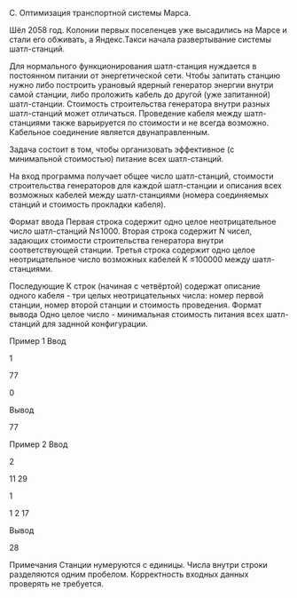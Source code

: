 C. Оптимизация транспортной системы Марса.

Шёл 2058 год. Колонии первых поселенцев уже высадились на Марсе и стали его обживать, а Яндекс.Такси начала развертывание системы шатл-станций. 

Для нормального функционирования шатл-станция нуждается в постоянном питании от энергетической сети. Чтобы запитать станцию нужно либо построить урановый ядерный генератор энергии внутри самой станции, либо проложить кабель до другой (уже запитанной) шатл-станции. Стоимость строительства генератора внутри разных шатл-станций может отличаться. Проведение кабеля между шатл-станциями также варьируется по стоимости и не всегда возможно. Кабельное соединение является двунаправленным. 

Задача состоит в том, чтобы организовать эффективное (с минимальной стоимостью) питание всех шатл-станций. 

На вход программа получает общее число шатл-станций, стоимости строительства генераторов для каждой шатл-станции и описания всех возможных кабелей между шатл-станциями (номера соединяемых станций и стоимость прокладки кабеля).

Формат ввода
Первая строка содержит одно целое неотрицательное число шатл-станций N≤1000. 
Вторая строка содержит N чисел, задающих стоимости строительства генератора внутри соответствующей станции. 
Третья строка содержит одно целое неотрицательное число возможных кабелей K ≤100000 между шатл-станциями. 

Последующие K строк (начиная с четвёртой) содержат описание одного кабеля - три целых неотрицательных числа: номер первой станции, номер второй станции и стоимость проведения.
Формат вывода
Одно целое число - минимальная стоимость питания всех шатл-станций для заднной конфигурации.

Пример 1
Ввод	

1

77

0

Вывод

77

Пример 2
Ввод	


2

11 29

1

1 2 17

Вывод

28

Примечания
Станции нумеруются с единицы.
Числа внутри строки разделяются одним пробелом. 
Корректность входных данных проверять не требуется.
